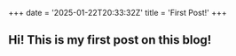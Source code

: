 +++
date = '2025-01-22T20:33:32Z'
title = 'First Post!'
+++

## Hi! This is my first post on this blog!

